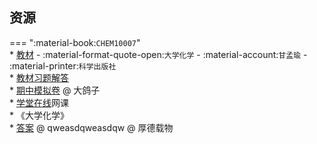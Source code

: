 ## 资源  
=== ":material-book:`CHEM10007`"  
    * [教材](https://api.hanximeng.com/lanzou/?url=https://cqu-openlib.lanzout.com/iNxBi2dasetc&type=down) - :material-format-quote-open:`大学化学` - :material-account:`甘孟瑜` - :material-printer:`科学出版社`  
        * [教材习题解答](https://api.hanximeng.com/lanzou/?url=https://cqu-openlib.lanzout.com/igkX32daslbg&type=down)  
    * [期中模拟卷](https://api.hanximeng.com/lanzou/?url=https://cqu-openlib.lanzout.com/iQdYG2ji3i4f&type=down) @ 大鸽子  
    * [学堂在线](https://www.xuetangx.com/)网课  
        * 《大学化学》  
            * [答案](https://api.hanximeng.com/lanzou/?url=https://cqu-openlib.lanzout.com/itWtZ2iand9g&type=down) @ qweasdqweasdqw @ 厚德载物  